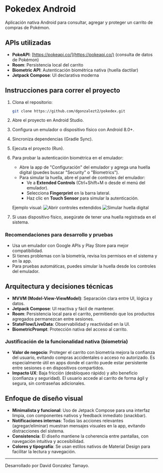 # Pokedex Android

Aplicación nativa Android para consultar, agregar y proteger un carrito de compras de Pokémon.

## APIs utilizadas
- **PokeAPI**: [https://pokeapi.co/](https://pokeapi.co/) (consulta de datos de Pokémon)
- **Room**: Persistencia local del carrito
- **Biometric API**: Autenticación biométrica nativa (huella dactilar)
- **Jetpack Compose**: UI declarativa moderna

## Instrucciones para correr el proyecto
1. Clona el repositorio:
   ```bash
   git clone https://github.com/dgonzalezt2/pokedex.git
   ```
2. Abre el proyecto en Android Studio.
3. Configura un emulador o dispositivo físico con Android 8.0+.
4. Sincroniza dependencias (Gradle Sync).
5. Ejecuta el proyecto (Run).
6. Para probar la autenticación biométrica en el emulador:
   - Abre la app de "Configuración" del emulador y agrega una huella digital (puedes buscar "Security" o "Biometrics").
   - Para simular la huella, abre el panel de controles del emulador:
     - Ve a **Extended Controls** (Ctrl+Shift+M o desde el menú del emulador).
     - Selecciona **Fingerprint** en la barra lateral.
     - Haz clic en **Touch Sensor** para simular la autenticación.

   Ejemplo visual:
   ![Abrir controles extendidos](https://github.com/user-attachments/assets/5622d03e-e5ed-4447-a28c-4b6bc6e70b7d)
   ![Simular huella digital](https://github.com/user-attachments/assets/62346835-c2f5-4f3c-b324-aaa064f08b5e)

7. Si usas dispositivo físico, asegúrate de tener una huella registrada en el sistema.

### Recomendaciones para desarrollo y pruebas
- Usa un emulador con Google APIs y Play Store para mejor compatibilidad.
- Si tienes problemas con la biometría, revisa los permisos en el sistema y en la app.
- Para pruebas automáticas, puedes simular la huella desde los controles del emulador.

## Arquitectura y decisiones técnicas
- **MVVM (Model-View-ViewModel)**: Separación clara entre UI, lógica y datos.
- **Jetpack Compose**: UI reactiva y fácil de mantener.
- **Room**: Persistencia local para el carrito, permitiendo que los productos agregados permanezcan entre sesiones.
- **StateFlow/LiveData**: Observabilidad y reactividad en la UI.
- **BiometricPrompt**: Protección nativa del acceso al carrito.

### Justificación de la funcionalidad nativa (biometría)
- **Valor de negocio**: Proteger el carrito con biometría mejora la confianza del usuario, evitando compras accidentales o acceso no autorizado. Es especialmente útil en apps donde el carrito puede estar persistente entre sesiones o en dispositivos compartidos.
- **Impacto UX**: Baja fricción (desbloqueo rápido) y alto beneficio (confianza y seguridad). El usuario accede al carrito de forma ágil y segura, sin contraseñas adicionales.

## Enfoque de diseño visual
- **Minimalista y funcional**: Uso de Jetpack Compose para una interfaz limpia, con componentes nativos y feedback inmediato (snackbar).
- **Notificaciones internas**: Todas las acciones relevantes (agregar/eliminar) muestran mensajes visuales en la app, evitando distracciones del sistema.
- **Consistencia**: El diseño mantiene la coherencia entre pantallas, con navegación intuitiva y accesibilidad.
- **Colores y tipografía**: Se usan estilos nativos de Material Design para facilitar la lectura y navegación.

---

Desarrollado por David Gonzalez Tamayo.
